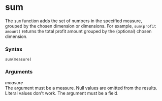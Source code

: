 # sum<a name="sum-function"></a>

The `sum` function adds the set of numbers in the specified measure, grouped by the chosen dimension or dimensions\. For example, `sum(profit amount)` returns the total profit amount grouped by the \(optional\) chosen dimension\.

### Syntax<a name="sum-function-syntax"></a>

```
sum(measure)
```

### Arguments<a name="sum-function-arguments"></a>

 *measure*   
The argument must be a measure\. Null values are omitted from the results\. Literal values don't work\. The argument must be a field\.